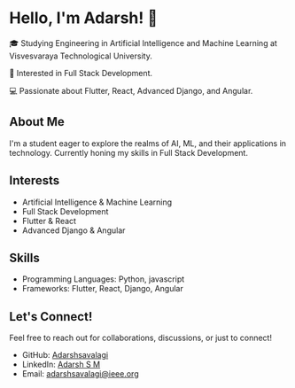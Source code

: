 # Hello, I'm Adarsh! 👋

🎓 Studying Engineering in Artificial Intelligence and Machine Learning at Visvesvaraya Technological University.

🌟 Interested in Full Stack Development.

💻 Passionate about Flutter, React, Advanced Django, and Angular.

## About Me

I'm a student eager to explore the realms of AI, ML, and their applications in technology. Currently honing my skills in Full Stack Development.

## Interests

- Artificial Intelligence & Machine Learning
- Full Stack Development
- Flutter & React
- Advanced Django & Angular

## Skills

- Programming Languages: Python, javascript 
- Frameworks: Flutter, React, Django, Angular


## Let's Connect!

Feel free to reach out for collaborations, discussions, or just to connect!

- GitHub: [Adarshsavalagi](https://github.com/AdarshSavalagi)
- LinkedIn: [Adarsh S M](https://www.linkedin.com/in/adarsh-s-m-59304a286)
- Email: [adarshsavalagi@ieee.org](mailto:adarshsavalagi@ieee.org)
